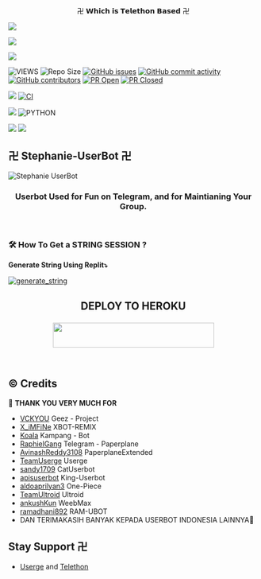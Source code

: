 <p align="center"> 卍 𝗪𝗵𝗶𝗰𝗵 𝗶𝘀 𝗧𝗲𝗹𝗲𝘁𝗵𝗼𝗻 𝗕𝗮𝘀𝗲𝗱 卍</p>
<p align="left">
  <a href="https://github.com/vckyou/Geez-UserBot/fork"><img src="https://img.shields.io/github/forks/vckyou/Geez-UserBot?label=Fork&style=social"></a>
  </p>
<p align="left">
  <a href="https://github.com/vckyou/Geez-UserBot"><img src="https://img.shields.io/github/stars/vckyou/Geez-UserBot?style=social"></a>
  </p>
<p align="left">
  <a href="https://github.com/vckyou/Geez-UserBot/blob/Geez-UserBot/LICENSE"><img src="https://img.shields.io/github/license/vckyou/Geez-UserBot?&style=social&logo=github">
  </a></p>

![VIEWS](https://komarev.com/ghpvc/?username=vckyou)
![Repo Size](https://img.shields.io/github/repo-size/aryazakaria01/Stephanie-UserBot?&style=plastic&logo=github)
[![GitHub issues](https://img.shields.io/github/issues/aryazakaria01/Stephanie-UserBot?&style=plastic&logo=github)](https://github.com/vckyou/Geez-UserBot/issues)
[![GitHub commit activity](https://img.shields.io/github/commit-activity/m/vckyou/Geez-UserBot?&style=plastic&logo=github)](https://github.com/vckyou/Geez-UserBot/graphs/commit-activity)
[![GitHub contributors](https://img.shields.io/github/contributors/vckyou/Geez-UserBot?&style=plastic&logo=github)](https://GitHub.com/vckyou/Geez-UserBot/graphs/contributors/)
[![PR Open](https://img.shields.io/github/issues-pr/vckyou/Geez-UserBot?&style=plastic&logo=github)](https://github.com/Vckyou/Geez-UserBot/pulls)
[![PR Closed](https://img.shields.io/github/issues-pr-closed/aryazakaria01/Stephanie-Userbot?&style=plastic&logo=github)](https://github.com/aryazakaria01/Stephanie-Userbot/pulls?q=is:closed)
<p align="justify">
<a href="https://github.com/vckyou/Geez-UserBot/commits/Geez-UserBot"><img src="https://img.shields.io/github/last-commit/vckyou/Geez-UserBot?color=ff69b4&logo=github&logoColor=ff69b4&style=for-the-badge" /></a>
<a href="https://github.com/vckyou/Geez-UserBot/actions/workflows/main.yml"><img src="https://img.shields.io/github/workflow/status/vckyou/Geez-UserBot/CI/Geez-UserBot?style=for-the-badge&logo=github-actions&logoColor=aqua" alt="CI" /></a>
</p>
<p align="justify">
<a href="https://pypi.org/project/Telethon/"><img src="https://img.shields.io/pypi/v/telethon?color=important&label=telethon&logo=python&logoColor=brightgreen&style=for-the-badge" /></a>
<img alt="PYTHON" src="https://img.shields.io/badge/PYTHON-v3.9.5-white?style=for-the-badge&logo=appveyor"/>
</p>
<p align="left">
</p>
<a href="https://t.me/StephanieSupportGroup"><img src="https://img.shields.io/badge/Join-Group1%20Support-blue.svg?style=for-the-badge&logo=Telegram"></a>
<a href="https://t.me/VcgSupportGroupp"><img src="https://img.shields.io/badge/Join-Group2%20Support-blue.svg?style=for-the-badge&logo=Telegram"></a>

## 卍 Stephanie-UserBot 卍
![Stephanie UserBot](https://telegra.ph/file/9464f116132df37c649c8.png)

<h3 align="center">Userbot Used for Fun on Telegram, and for Maintianing Your Group.</h3>
<p align="center">&nbsp;</p>


### 🛠️ How To Get a STRING SESSION ?

**Generate String Using Replit⤵️**

<a href="https://repl.it/@mrismanaziz/stringenSession?lite=1&outputonly=1#main.py"><img src="https://img.shields.io/badge/run-string__session.py-magenta?style=for-the-badge&logo=repl.it" alt="generate_string" /></a>

## <p align="center">DEPLOY TO HEROKU</p>

<p align="center"><a href="https://heroku.com/deploy?template=https://github.com/aryazakaria01/Stephanie-Userbot/tree/Stephanie-Userbot"> <img src="https://img.shields.io/badge/Deploy%20To%20Heroku-pink?style=flat&logo=heroku" width="325" height="50.100" /></a></p>

<br>
</p>

## © Credits 

 🙏 **THANK YOU VERY MUCH FOR**

*   [VCKYOU](https://github.com/Vckyou/Geez-Project)    Geez - Project
*   [X_iMFiNe](https://github.com/ximfine/xBot-Remix)    XBOT-REMIX
*   [Koala](https://github.com/ManusiaRakitan/Kampang-Bot)    Kampang - Bot
*   [RaphielGang](https://github.com/RaphielGang)    Telegram - Paperplane
*   [AvinashReddy3108](https://github.com/AvinashReddy3108)    PaperplaneExtended
*   [TeamUserge](https://github.com/UsergeTeam/Userge)    Userge
*   [sandy1709](https://github.com/sandy1709/catuserbot)    CatUserbot
*   [apisuserbot](https://github.com/apisuserbot/King-Userbot)    King-Userbot
*   [aldoaprilyan3](https://github.com/aldoaprilyan3/One-Piece)    One-Piece
*   [TeamUltroid](https://github.com/TeamUltroid/Ultroid)    Ultroid
*   [ankushKun](https://github.com/ankushKun/weebmax)    WeebMax
*   [ramadhani892](https://github.com/ramadhani892/RAM-UBOT)    RAM-UBOT
*   DAN TERIMAKASIH BANYAK KEPADA USERBOT INDONESIA LAINNYA🙏


## Stay Support 卍
*   [Userge](https://github.com/UsergeTeam/Userge) and [Telethon](https://github.com/aldoaprilyan3/One-Piece)
